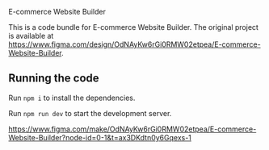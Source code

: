 
  E-commerce Website Builder

  This is a code bundle for E-commerce Website Builder. The original project is available at https://www.figma.com/design/OdNAyKw6rGi0RMW02etpea/E-commerce-Website-Builder.

  ## Running the code

  Run `npm i` to install the dependencies.

  Run `npm run dev` to start the development server.

  https://www.figma.com/make/OdNAyKw6rGi0RMW02etpea/E-commerce-Website-Builder?node-id=0-1&t=ax3DKdtn0y6Gqexs-1
  
